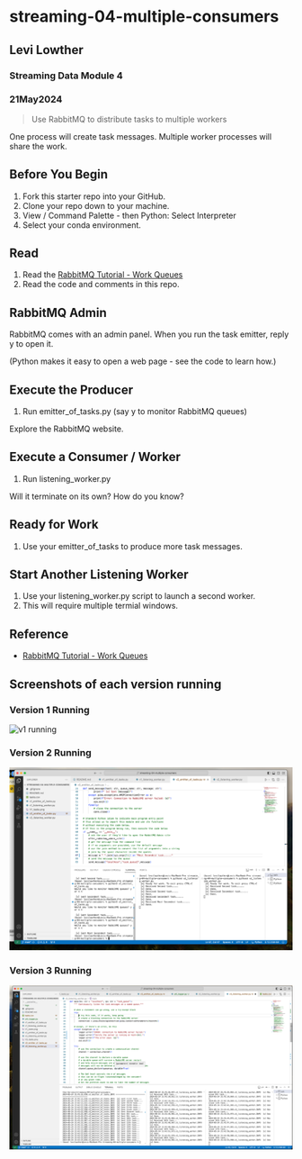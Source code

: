 # streaming-04-multiple-consumers
## Levi Lowther
### Streaming Data Module 4
### 21May2024

> Use RabbitMQ to distribute tasks to multiple workers

One process will create task messages. Multiple worker processes will share the work. 


## Before You Begin

1. Fork this starter repo into your GitHub.
1. Clone your repo down to your machine.
1. View / Command Palette - then Python: Select Interpreter
1. Select your conda environment. 

## Read

1. Read the [RabbitMQ Tutorial - Work Queues](https://www.rabbitmq.com/tutorials/tutorial-two-python.html)
1. Read the code and comments in this repo.

## RabbitMQ Admin 

RabbitMQ comes with an admin panel. When you run the task emitter, reply y to open it. 

(Python makes it easy to open a web page - see the code to learn how.)

## Execute the Producer

1. Run emitter_of_tasks.py (say y to monitor RabbitMQ queues)

Explore the RabbitMQ website.

## Execute a Consumer / Worker

1. Run listening_worker.py

Will it terminate on its own? How do you know? 

## Ready for Work

1. Use your emitter_of_tasks to produce more task messages.

## Start Another Listening Worker 

1. Use your listening_worker.py script to launch a second worker. 
1. This will require multiple termial windows.


## Reference

- [RabbitMQ Tutorial - Work Queues](https://www.rabbitmq.com/tutorials/tutorial-two-python.html)


## Screenshots of each version running

### Version 1 Running
![v1 running](.V1_tasks.png)

### Version 2 Running
![v2 running](V2_tasks.png)

### Version 3 Running
![v3 running](V3_tasks.png)



